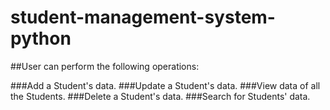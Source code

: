 # student-management-system-python
##User can perform the following operations:

###Add a Student's data.
###Update a Student's data.
###View data of all the Students.
###Delete a Student's data.
###Search for Students' data.
